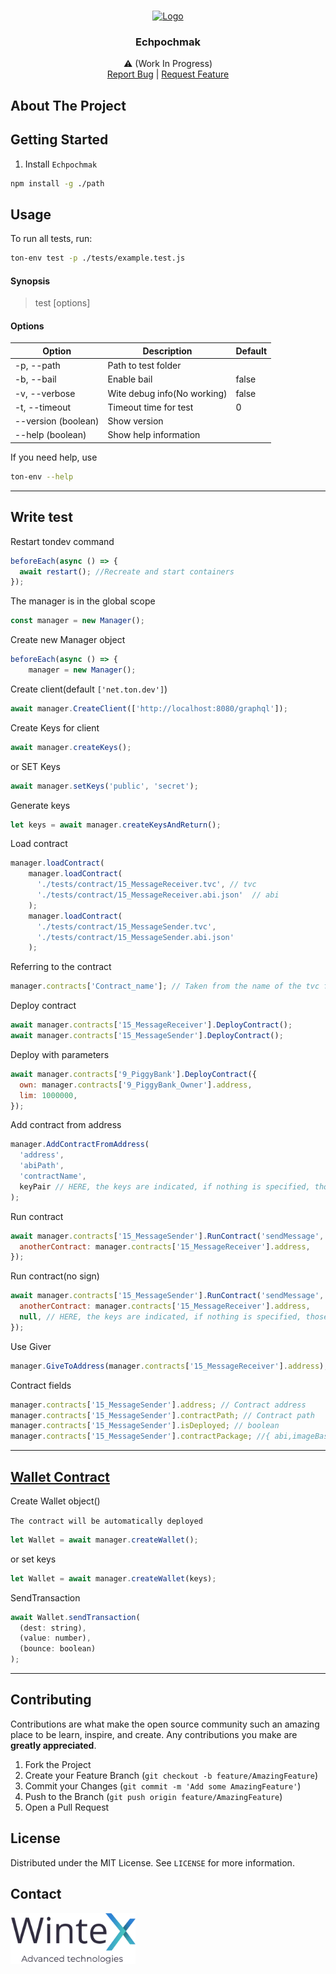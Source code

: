 <!-- PROJECT LOGO -->
<br />
<p align="center">
  <a href="https://gitlab.wintex.pro/ton/environment">
    <img src="https://i.imgur.com/PLFUcbp.jpg" alt="Logo" width="300" height="300">
  </a>

  <h3 align="center">Echpochmak</h3>

  <p align="center">
    ⚠️ (Work In Progress)
    <br />
    <a href="https://gitlab.wintex.pro/ton/environment/-/issues">Report Bug</a> |
    <a href="https://gitlab.wintex.pro/ton/environment/-/issues">Request Feature</a>
    <br />
  </p>

</p>

<!-- ABOUT THE PROJECT -->

## About The Project

<!-- GETTING STARTED -->

## Getting Started

1. Install `Echpochmak`

```sh
npm install -g ./path
```

<!-- USAGE EXAMPLES -->

## Usage

To run all tests, run:

```sh
ton-env test -p ./tests/example.test.js
```

#### Synopsis

> test [options]

#### Options

| Option              | Description                 | Default |
| ------------------- | --------------------------- | ------- |
| -p, --path          | Path to test folder         |         |
| -b, --bail          | Enable bail                 | false   |
| -v, --verbose       | Wite debug info(No working) | false   |
| -t, --timeout       | Timeout time for test       | 0       |
| --version (boolean) | Show version                |         |
| --help (boolean)    | Show help information       |         |

If you need help, use

```sh
ton-env --help
```

---

## Write test

Restart tondev command

```js
beforeEach(async () => {
  await restart(); //Recreate and start containers
});
```

The manager is in the global scope

```js
const manager = new Manager();
```

Create new Manager object

```js
beforeEach(async () => {
    manager = new Manager();
```

Create client(default `['net.ton.dev']`)

```js
await manager.CreateClient(['http://localhost:8080/graphql']);
```

Create Keys for client

```js
await manager.createKeys();
```

or SET Keys

```js
await manager.setKeys('public', 'secret');
```

Generate keys

```js
let keys = await manager.createKeysAndReturn();
```

Load contract

```js
manager.loadContract(
    manager.loadContract(
      './tests/contract/15_MessageReceiver.tvc', // tvc
      './tests/contract/15_MessageReceiver.abi.json'  // abi
    );
    manager.loadContract(
      './tests/contract/15_MessageSender.tvc',
      './tests/contract/15_MessageSender.abi.json'
    );
```

Referring to the contract

```js
manager.contracts['Contract_name']; // Taken from the name of the tvc file without extension
```

Deploy contract

```js
await manager.contracts['15_MessageReceiver'].DeployContract();
await manager.contracts['15_MessageSender'].DeployContract();
```

Deploy with parameters

```js
await manager.contracts['9_PiggyBank'].DeployContract({
  own: manager.contracts['9_PiggyBank_Owner'].address,
  lim: 1000000,
});
```

Add contract from address

```js
manager.AddContractFromAddress(
  'address',
  'abiPath',
  'contractName',
  keyPair // HERE, the keys are indicated, if nothing is specified, those inside the contract object are used
);
```

Run contract

```js
await manager.contracts['15_MessageSender'].RunContract('sendMessage', {
  anotherContract: manager.contracts['15_MessageReceiver'].address,
});
```

Run contract(no sign)

```js
await manager.contracts['15_MessageSender'].RunContract('sendMessage', {
  anotherContract: manager.contracts['15_MessageReceiver'].address,
  null, // HERE, the keys are indicated, if nothing is specified, those inside the contract object are used (see below)
});
```

Use Giver

```js
manager.GiveToAddress(manager.contracts['15_MessageReceiver'].address); // give 1000000000000000 gram
```

Contract fields

```js
manager.contracts['15_MessageSender'].address; // Contract address
manager.contracts['15_MessageSender'].contractPath; // Contract path
manager.contracts['15_MessageSender'].isDeployed; // boolean
manager.contracts['15_MessageSender'].contractPackage; //{ abi,imageBase64 }
```

---

## [Wallet Contract](https://github.com/tonlabs/samples/blob/master/solidity/10_Wallet.sol)

Create Wallet object()

`The contract will be automatically deployed`

```js
let Wallet = await manager.createWallet();
```

or set keys

```js
let Wallet = await manager.createWallet(keys);
```

SendTransaction

```js
await Wallet.sendTransaction(
  (dest: string),
  (value: number),
  (bounce: boolean)
);
```

<!-- Wallet -->

<!-- CONTRIBUTING -->

---

## Contributing

Contributions are what make the open source community such an amazing place to be learn, inspire, and create. Any contributions you make are **greatly appreciated**.

1. Fork the Project
2. Create your Feature Branch (`git checkout -b feature/AmazingFeature`)
3. Commit your Changes (`git commit -m 'Add some AmazingFeature'`)
4. Push to the Branch (`git push origin feature/AmazingFeature`)
5. Open a Pull Request

<!-- LICENSE -->

## License

Distributed under the MIT License. See `LICENSE` for more information.

<!-- CONTACT -->

## Contact

<a href="http://wintex.pro/" target="_blank">
  <img src="https://github.com/halva-suite/assets/blob/master/wintex.png?raw=true" width="200" />
</a>

<!-- MARKDOWN LINKS & IMAGES -->
<!-- https://www.markdownguide.org/basic-syntax/#reference-style-links -->
